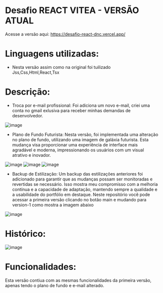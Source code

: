 # Desafio REACT VITEA - VERSÃO ATUAL

Acesse a versão aqui: https://desafio-react-dnc.vercel.app/

# Linguagens utilizadas:
 - Nesta versão assim como na original foi tuilizado Jss,Css,Html,React,Tsx

# Descrição:
- Troca por e-mail profissional: Foi adiciona um novo e-mail, criei uma conta no gmail exlusiva para receber minhas demandas de desenvolvedor.

 ![image](https://github.com/EmanoelAngelo/desafio-react-dnc/assets/155268752/93acc719-4750-4cc2-902c-d6f8e4b3447b)


-  Plano de Fundo Futurista: Nesta versão, foi implementada uma alteração no plano de fundo, utilizando uma imagem de galáxia futurista. Esta mudança visa proporcionar uma experiência de interface mais agradável e moderna, impressionando os usuários com um visual atrativo e inovador.
  
![image](https://github.com/EmanoelAngelo/desafio-react-dnc/assets/155268752/5e1c7254-c405-4d6f-bc5b-9fef0516aaef)
![image](https://github.com/EmanoelAngelo/desafio-react-dnc/assets/155268752/c467443e-7f48-4461-8335-a314a63060d8)
![image](https://github.com/EmanoelAngelo/desafio-react-dnc/assets/155268752/23859548-1bac-453c-b6ec-ede0f706b58f)


-  Backup de Estilização: Um backup das estilizações anteriores foi adicionado para garantir que as mudanças possam ser monitoradas e revertidas se necessário. Isso mostra meu compromisso com a melhoria contínua e a capacidade de adaptação, mantendo sempre a qualidade e a usabilidade do portfólio em destaque. Neste repositório você pode acessar a primeira versão clicando no botão main e mudando para version-1 como mostra a imagem abaixo

![image](https://github.com/EmanoelAngelo/desafio-react-dnc/assets/155268752/7c7e5927-7c85-4eb1-9739-b27eb03eb12b)


# Histórico:

![image](https://github.com/EmanoelAngelo/desafio-react-dnc/assets/155268752/5d263db1-71be-4354-8586-f652d49aad0f)

# Funcionalidades:
Esta versão contiua com as mesmas funcionalidades da primeira versão, apenas tendo o plano de fundo e e-mail alterado.
